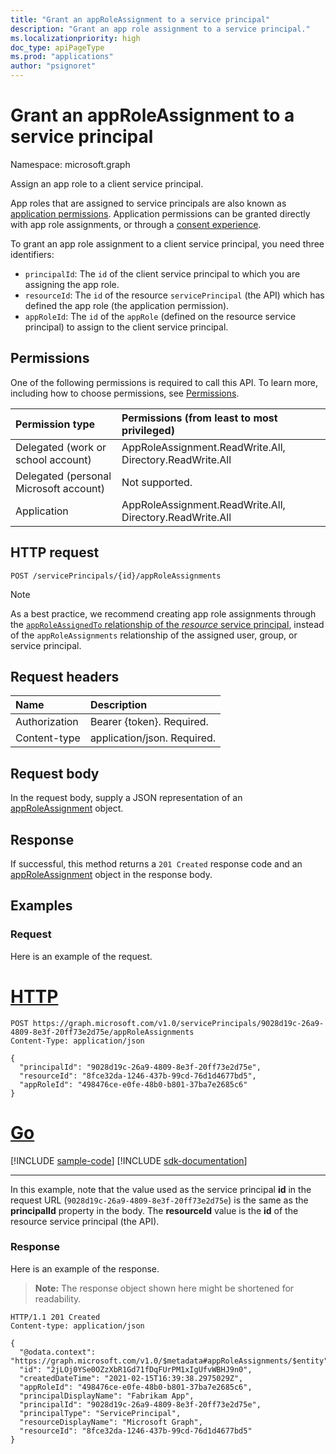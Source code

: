 ```yaml
---
title: "Grant an appRoleAssignment to a service principal"
description: "Grant an app role assignment to a service principal."
ms.localizationpriority: high
doc_type: apiPageType
ms.prod: "applications"
author: "psignoret"
---
```


# Grant an appRoleAssignment to a service principal

Namespace: microsoft.graph


Assign an app role to a client service principal.

App roles that are assigned to service principals are also known as [application permissions](/azure/active-directory/develop/v2-permissions-and-consent#permission-types). Application permissions can be granted directly with app role assignments, or through a [consent experience](/azure/active-directory/develop/application-consent-experience).

To grant an app role assignment to a client service principal, you need three identifiers:

- `principalId`: The `id` of the client service principal to which you are assigning the app role.
- `resourceId`: The `id` of the resource `servicePrincipal` (the API) which has defined the app role (the application permission).
- `appRoleId`: The `id` of the `appRole` (defined on the resource service principal) to assign to the client service principal.

## Permissions

One of the following permissions is required to call this API. To learn more, including how to choose permissions, see [Permissions](/graph/permissions-reference).

|Permission type      | Permissions (from least to most privileged)              |
|:--------------------|:---------------------------------------------------------|
|Delegated (work or school account) | AppRoleAssignment.ReadWrite.All, Directory.ReadWrite.All    |
|Delegated (personal Microsoft account) | Not supported.    |
|Application | AppRoleAssignment.ReadWrite.All, Directory.ReadWrite.All |

## HTTP request

<!-- { "blockType": "ignored" } -->
```http
POST /servicePrincipals/{id}/appRoleAssignments
```

> [!NOTE]
> As a best practice, we recommend creating app role assignments through the [`appRoleAssignedTo` relationship of the _resource_ service principal](serviceprincipal-post-approleassignedto.md), instead of the `appRoleAssignments` relationship of the assigned user, group, or service principal.

## Request headers

| Name       | Description|
|:-----------|:----------|
| Authorization | Bearer {token}. Required.  |
| Content-type | application/json. Required. |

## Request body

In the request body, supply a JSON representation of an [appRoleAssignment](../resources/approleassignment.md) object.

## Response

If successful, this method returns a `201 Created` response code and an [appRoleAssignment](../resources/approleassignment.md) object in the response body.

## Examples

### Request

Here is an example of the request.


# [HTTP](#tab/http)
<!-- {
  "blockType": "request",
  "name": "serviceprincipal_create_approleassignment"
}-->

```http
POST https://graph.microsoft.com/v1.0/servicePrincipals/9028d19c-26a9-4809-8e3f-20ff73e2d75e/appRoleAssignments
Content-Type: application/json

{
  "principalId": "9028d19c-26a9-4809-8e3f-20ff73e2d75e",
  "resourceId": "8fce32da-1246-437b-99cd-76d1d4677bd5",
  "appRoleId": "498476ce-e0fe-48b0-b801-37ba7e2685c6"
}
```

# [Go](#tab/go)
[!INCLUDE [sample-code](../includes/snippets/go/serviceprincipal-create-approleassignment-go-snippets.md)]
[!INCLUDE [sdk-documentation](../includes/snippets/snippets-sdk-documentation-link.md)]

---


In this example, note that the value used as the service principal **id** in the request URL (`9028d19c-26a9-4809-8e3f-20ff73e2d75e`) is the same as the **principalId** property in the body. The **resourceId** value is the **id** of the resource service principal (the API).

### Response

Here is an example of the response. 

> **Note:** The response object shown here might be shortened for readability.

<!-- {
  "blockType": "response",
  "truncated": true,
  "@odata.type": "microsoft.graph.appRoleAssignment"
} -->

```http
HTTP/1.1 201 Created
Content-type: application/json

{
  "@odata.context": "https://graph.microsoft.com/v1.0/$metadata#appRoleAssignments/$entity",
  "id": "2jLOj0YSe0OZzXbR1Gd71fDqFUrPM1xIgUfvWBHJ9n0",
  "createdDateTime": "2021-02-15T16:39:38.2975029Z",
  "appRoleId": "498476ce-e0fe-48b0-b801-37ba7e2685c6",
  "principalDisplayName": "Fabrikam App",
  "principalId": "9028d19c-26a9-4809-8e3f-20ff73e2d75e",
  "principalType": "ServicePrincipal",
  "resourceDisplayName": "Microsoft Graph",
  "resourceId": "8fce32da-1246-437b-99cd-76d1d4677bd5"
}
```

<!-- uuid: 8fcb5dbc-d5aa-4681-8e31-b001d5168d79
2015-10-25 14:57:30 UTC -->
<!--
{
  "type": "#page.annotation",
  "description": "Create appRoleAssignment",
  "keywords": "",
  "section": "documentation",
  "tocPath": "",
  "suppressions": [
  ]
}
-->
